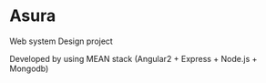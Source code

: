 # Asura
Web system Design project

Developed by using MEAN stack (Angular2 + Express + Node.js + Mongodb)

